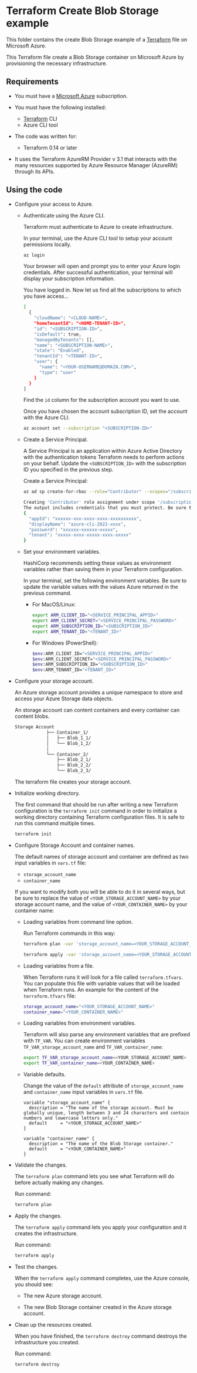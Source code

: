 # Terraform Create Blob Storage example

This folder contains the create Blob Storage example of a [Terraform](https://www.terraform.io/) file on Microsoft Azure.

This Terraform file create a Blob Storage container on Microsoft Azure by provisioning the necessary infrastructure.

## Requirements

* You must have a [Microsoft Azure](https://azure.microsoft.com/) subscription.

* You must have the following installed:
  * [Terraform](https://www.terraform.io/) CLI
  * Azure CLI tool

* The code was written for:
  * Terraform 0.14 or later

* It uses the Terraform AzureRM Provider v 3.1 that interacts with the many resources supported by Azure Resource Manager (AzureRM) through its APIs.

## Using the code

* Configure your access to Azure.

  * Authenticate using the Azure CLI.

    Terraform must authenticate to Azure to create infrastructure.

    In your terminal, use the Azure CLI tool to setup your account permissions locally.

    ```bash
    az login  
    ```

    Your browser will open and prompt you to enter your Azure login credentials. After successful authentication, your terminal will display your subscription information.

    You have logged in. Now let us find all the subscriptions to which you have access...

    ```bash
    [
      {
        "cloudName": "<CLOUD-NAME>",
        "homeTenantId": "<HOME-TENANT-ID>",
        "id": "<SUBSCRIPTION-ID>",
        "isDefault": true,
        "managedByTenants": [],
        "name": "<SUBSCRIPTION-NAME>",
        "state": "Enabled",
        "tenantId": "<TENANT-ID>",
        "user": {
          "name": "<YOUR-USERNAME@DOMAIN.COM>",
          "type": "user"
        }
      }
    ]
    ```

    Find the `id` column for the subscription account you want to use.

    Once you have chosen the account subscription ID, set the account with the Azure CLI.

    ```bash
    az account set --subscription "<SUBSCRIPTION-ID>"
    ```

  * Create a Service Principal.

    A Service Principal is an application within Azure Active Directory with the authentication tokens Terraform needs to perform actions on your behalf. Update the `<SUBSCRIPTION_ID>` with the subscription ID you specified in the previous step.

    Create a Service Principal:

    ```bash
    az ad sp create-for-rbac --role="Contributor" --scopes="/subscriptions/<SUBSCRIPTION_ID>"

    Creating 'Contributor' role assignment under scope '/subscriptions/<SUBSCRIPTION_ID>'
    The output includes credentials that you must protect. Be sure that you do not include these credentials in your code or check the credentials into your source control. For more information, see https://aka.ms/azadsp-cli
    {
      "appId": "xxxxxx-xxx-xxxx-xxxx-xxxxxxxxxx",
      "displayName": "azure-cli-2022-xxxx",
      "password": "xxxxxx~xxxxxx~xxxxx",
      "tenant": "xxxxx-xxxx-xxxxx-xxxx-xxxxx"
    }
    ```

  * Set your environment variables.

    HashiCorp recommends setting these values as environment variables rather than saving them in your Terraform configuration.

    In your terminal, set the following environment variables. Be sure to update the variable values with the values Azure returned in the previous command.

    * For MacOS/Linux:

      ```bash
      export ARM_CLIENT_ID="<SERVICE_PRINCIPAL_APPID>"
      export ARM_CLIENT_SECRET="<SERVICE_PRINCIPAL_PASSWORD>"
      export ARM_SUBSCRIPTION_ID="<SUBSCRIPTION_ID>"
      export ARM_TENANT_ID="<TENANT_ID>"
      ```

    * For Windows (PowerShell):

      ```bash
      $env:ARM_CLIENT_ID="<SERVICE_PRINCIPAL_APPID>"
      $env:ARM_CLIENT_SECRET="<SERVICE_PRINCIPAL_PASSWORD>"
      $env:ARM_SUBSCRIPTION_ID="<SUBSCRIPTION_ID>"
      $env:ARM_TENANT_ID="<TENANT_ID>"
      ```

* Configure your storage account.

  An Azure storage account provides a unique namespace to store and access your Azure Storage data objects.

  An storage account can content containers and every container can content blobs.

  ```bash
  Storage Account
              ├── Container_1/
              │   ├── Blob_1_1/
              │   └── Blob_1_2/
              │
              └── Container_2/
                  ├── Blob_2_1/
                  ├── Blob_2_2/
                  └── Blob_2_3/
  ```

  The terraform file creates your storage account.

* Initialize working directory.

  The first command that should be run after writing a new Terraform configuration is the `terraform init` command in order to initialize a working directory containing Terraform configuration files. It is safe to run this command multiple times.

  ```bash
  terraform init
  ```

* Configure Storage Account and container names.

  The default names of storage account and container are defined as two input variables in `vars.tf` file:

  * `storage_account_name`
  * `container_name`

  If you want to modify both you will be able to do it in several ways, but be sure to replace the value of `<YOUR_STORAGE_ACCOUNT_NAME>` by your storage account name, and the value of `<YOUR_CONTAINER_NAME>` by your container name:

  * Loading variables from command line option.

    Run Terraform commands in this way:

    ```bash
    terraform plan -var 'storage_account_name=<YOUR_STORAGE_ACCOUNT_NAME>' -var 'container_name=<YOUR_CONTAINER_NAME>'
    ```

    ```bash
    terraform apply -var 'storage_account_name=<YOUR_STORAGE_ACCOUNT_NAME>' -var 'container_name=<YOUR_CONTAINER_NAME>'
    ```

  * Loading variables from a file.

    When Terraform runs it will look for a file called `terraform.tfvars`. You can populate this file with variable values that will be loaded when Terraform runs. An example for the content of the `terraform.tfvars` file:

    ```bash
    storage_account_name="<YOUR_STORAGE_ACCOUNT_NAME>"
    container_name="<YOUR_CONTAINER_NAME>"
    ```

  * Loading variables from environment variables.

    Terraform will also parse any environment variables that are prefixed with `TF_VAR`. You can create environment variables `TF_VAR_storage_account_name` and `TF_VAR_container_name`:

    ```bash
    export TF_VAR_storage_account_name=<YOUR_STORAGE_ACCOUNT_NAME>
    export TF_VAR_container_name=<YOUR_CONTAINER_NAME>
    ```

  * Variable defaults.

    Change the value of the `default` attribute of `storage_account_name` and `container_name` input variables in `vars.tf` file.

    ```hcl
    variable "storage_account_name" {
      description = "The name of the storage account. Must be globally unique, length between 3 and 24 characters and contain numbers and lowercase letters only."
      default     = "<YOUR_STORAGE_ACCOUNT_NAME>"
    }

    variable "container_name" {
      description = "The name of the Blob Storage container."
      default     = "<YOUR_CONTAINER_NAME>"
    }
    ```

* Validate the changes.

  The `terraform plan` command lets you see what Terraform will do before actually making any changes.

  Run command:

  ```bash
  terraform plan
  ```

* Apply the changes.

  The `terraform apply` command lets you apply your configuration and it creates the infrastructure.

  Run command:

  ```bash
  terraform apply
  ```

* Test the changes.

  When the `terraform apply` command completes, use the Azure console, you should see:
  
  * The new Azure storage account.

  * The new Blob Storage container created in the Azure storage account.

* Clean up the resources created.

  When you have finished, the `terraform destroy` command destroys the infrastructure you created.
  
  Run command:

  ```bash
  terraform destroy
  ```
